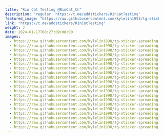 ```yaml
---
title: "Rin Cat Testing @RinCat_Ch"
description: "regular: https://t.me/addstickers/RinCatTesting"
featured_image: "https://raw.githubusercontent.com/kylelin1998/tg-sticker-spreading-worldwide-images/main/img/9b71ef48-6990-47d3-a292-38895697b6e7.jpg"
link: "https://t.me/addstickers/RinCatTesting"
weight: 3
date: 2024-01-17T08:27:09+08:00
images:
  - https://raw.githubusercontent.com/kylelin1998/tg-sticker-spreading-worldwide-images/main/img/9b71ef48-6990-47d3-a292-38895697b6e7.jpg
  - https://raw.githubusercontent.com/kylelin1998/tg-sticker-spreading-worldwide-images/main/img/11dc5f0c-c240-42b6-b28b-c3f5d381a0ea.jpg
  - https://raw.githubusercontent.com/kylelin1998/tg-sticker-spreading-worldwide-images/main/img/f98853d6-38f5-4600-b097-8c3d19c6e37d.jpg
  - https://raw.githubusercontent.com/kylelin1998/tg-sticker-spreading-worldwide-images/main/img/5d2c0335-188a-43ff-8d88-1e6927ede0dc.jpg
  - https://raw.githubusercontent.com/kylelin1998/tg-sticker-spreading-worldwide-images/main/img/91aa9bc6-de4e-48b5-b397-9b276cf776e5.jpg
  - https://raw.githubusercontent.com/kylelin1998/tg-sticker-spreading-worldwide-images/main/img/0cf07fc5-6bd9-4b03-b1f3-299a0522b069.jpg
  - https://raw.githubusercontent.com/kylelin1998/tg-sticker-spreading-worldwide-images/main/img/32511a90-4909-49c2-a70a-da6e07253f42.jpg
  - https://raw.githubusercontent.com/kylelin1998/tg-sticker-spreading-worldwide-images/main/img/3ad8f3f8-deac-4c1d-aab7-e9228cfc435f.jpg
  - https://raw.githubusercontent.com/kylelin1998/tg-sticker-spreading-worldwide-images/main/img/29b3ed59-98a2-4cda-87df-fe9b5d2cba3d.jpg
  - https://raw.githubusercontent.com/kylelin1998/tg-sticker-spreading-worldwide-images/main/img/d16f0272-45c8-42f2-9915-71e08f54c715.jpg
  - https://raw.githubusercontent.com/kylelin1998/tg-sticker-spreading-worldwide-images/main/img/419e7f74-3edf-4a91-8aaa-df39b3582795.jpg
  - https://raw.githubusercontent.com/kylelin1998/tg-sticker-spreading-worldwide-images/main/img/4960faef-9710-4c55-8da0-019669d6f784.jpg
  - https://raw.githubusercontent.com/kylelin1998/tg-sticker-spreading-worldwide-images/main/img/ff985dfe-91ff-4744-bfbf-a6850aa626cf.jpg
  - https://raw.githubusercontent.com/kylelin1998/tg-sticker-spreading-worldwide-images/main/img/9e458c4d-1b0f-4e23-9d94-b9763306dc60.jpg
  - https://raw.githubusercontent.com/kylelin1998/tg-sticker-spreading-worldwide-images/main/img/d5813703-5079-48df-9461-7a907672c80c.jpg
  - https://raw.githubusercontent.com/kylelin1998/tg-sticker-spreading-worldwide-images/main/img/9f2851a1-4294-41aa-b178-c6133ad14c89.jpg
  - https://raw.githubusercontent.com/kylelin1998/tg-sticker-spreading-worldwide-images/main/img/be022fa1-91c2-4c6c-badb-8ea19457787b.jpg
  - https://raw.githubusercontent.com/kylelin1998/tg-sticker-spreading-worldwide-images/main/img/272a33ce-176a-40f8-b2e9-7bff7296b50f.jpg
  - https://raw.githubusercontent.com/kylelin1998/tg-sticker-spreading-worldwide-images/main/img/af3596f5-206c-4c09-b688-9864d644831f.jpg
  - https://raw.githubusercontent.com/kylelin1998/tg-sticker-spreading-worldwide-images/main/img/a85cd47e-3ff2-4293-8262-60e8477290b1.jpg
---
```

